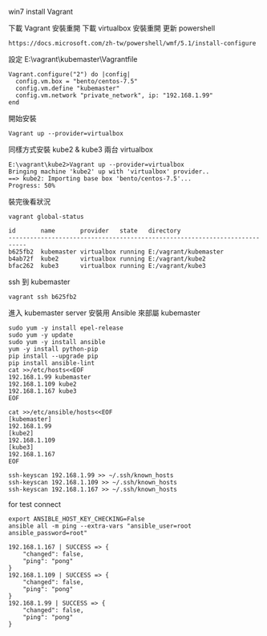 win7 install Vagrant

下載 Vagrant 安裝重開
下載 virtualbox 安裝重開
更新 powershell 

```
https://docs.microsoft.com/zh-tw/powershell/wmf/5.1/install-configure
```



設定 
E:\vagrant\kubemaster\Vagrantfile
```
Vagrant.configure("2") do |config|
  config.vm.box = "bento/centos-7.5"
  config.vm.define "kubemaster"
  config.vm.network "private_network", ip: "192.168.1.99"
end
```

開始安裝
```
Vagrant up --provider=virtualbox
```

同樣方式安裝 kube2 & kube3 兩台 virtualbox 
```
E:\vagrant\kube2>Vagrant up --provider=virtualbox
Bringing machine 'kube2' up with 'virtualbox' provider..
==> kube2: Importing base box 'bento/centos-7.5'...
Progress: 50%
```

裝完後看狀況
```
vagrant global-status
```

```
id       name       provider   state   directory
---------------------------------------------------------------------------
b625fb2  kubemaster virtualbox running E:/vagrant/kubemaster
b4ab72f  kube2      virtualbox running E:/vagrant/kube2
bfac262  kube3      virtualbox running E:/vagrant/kube3
```


ssh 到 kubemaster
```
vagrant ssh b625fb2
``` 

進入 kubemaster server  安裝用 Ansible 來部屬 kubemaster 
```
sudo yum -y install epel-release
sudo yum -y update
sudo yum -y install ansible
yum -y install python-pip
pip install --upgrade pip
pip install ansible-lint
cat >>/etc/hosts<<EOF
192.168.1.99 kubemaster
192.168.1.109 kube2
192.168.1.167 kube3
EOF
```

```
cat >>/etc/ansible/hosts<<EOF
[kubemaster]
192.168.1.99
[kube2]
192.168.1.109
[kube3]
192.168.1.167
EOF
```

```
ssh-keyscan 192.168.1.99 >> ~/.ssh/known_hosts
ssh-keyscan 192.168.1.109 >> ~/.ssh/known_hosts
ssh-keyscan 192.168.1.167 >> ~/.ssh/known_hosts
```

for test connect
```
export ANSIBLE_HOST_KEY_CHECKING=False
ansible all -m ping --extra-vars "ansible_user=root ansible_password=root"
```

```
192.168.1.167 | SUCCESS => {
    "changed": false,
    "ping": "pong"
}
192.168.1.109 | SUCCESS => {
    "changed": false,
    "ping": "pong"
}
192.168.1.99 | SUCCESS => {
    "changed": false,
    "ping": "pong"
}
```
